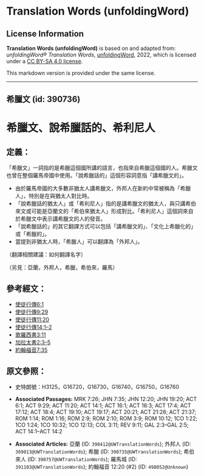 # Translation Words (unfoldingWord)

## License Information

**Translation Words (unfoldingWord)** is based on and adapted from: _unfoldingWord® Translation Words_, [unfoldingWord](https://unfoldingword.org/utw), 2022, which is licensed under a [CC BY-SA 4.0 license](https://creativecommons.org/licenses/by-sa/4.0/legalcode.en).

This markdown version is provided under the same license.



--------------------------------

## 希臘文 (id: 390736)

希臘文、說希臘話的、希利尼人
==============

定義：
---

「希臘文」一詞指的是希臘這個國所講的語言，也指來自希臘這個國的人。希臘文也曾在整個羅馬帝國中使用。「說希臘話的」這個形容詞意指「講希臘文的」。

* 由於羅馬帝國的大多數非猶太人講希臘文，外邦人在新約中常被稱為「希臘人」，特別是在與猶太人對比時。
* 「說希臘話的猶太人」或「希利尼人」指的是講希臘文的猶太人，與只講希伯來文或可能是亞蘭文的「希伯來猶太人」形成對比。「希利尼人」這個詞來自於希臘文中表示講希臘文的人的發音。
* 「說希臘話的」的其它翻譯方式可以包括「講希臘文的」、「文化上希臘化的」或「希臘的」。
* 當提到非猶太人時，「希臘人」可以翻譯為「外邦人」。

（翻譯相關建議：如何翻譯名字）

（另見：亞蘭，外邦人，希臘，希伯來，羅馬）

參考經文：
-----

* [使徒行傳6:1](https://ref.ly/Acts6:1)
* [使徒行傳9:29](https://ref.ly/Acts9:29)
* [使徒行傳11:20](https://ref.ly/Acts11:20)
* [使徒行傳14:1–2](https://ref.ly/Acts14:1-Acts14:2)
* [歌羅西書3:11](https://ref.ly/Col3:11)
* [加拉太書2:3–5](https://ref.ly/Gal2:3-Gal2:5)
* [約翰福音7:35](https://ref.ly/John7:35)

原文參照：
-----

* 史特朗號：H3125，G16720，G16730，G16740，G16750，G16760

* **Associated Passages:** MRK 7:26; JHN 7:35; JHN 12:20; JHN 19:20; ACT 6:1; ACT 9:29; ACT 11:20; ACT 14:1; ACT 16:1; ACT 16:3; ACT 17:4; ACT 17:12; ACT 18:4; ACT 19:10; ACT 19:17; ACT 20:21; ACT 21:28; ACT 21:37; ROM 1:14; ROM 1:16; ROM 2:9; ROM 2:10; ROM 3:9; ROM 10:12; 1CO 1:22; 1CO 1:24; 1CO 10:32; 1CO 12:13; COL 3:11; REV 9:11; GAL 2:3–GAL 2:5; ACT 14:1–ACT 14:2
* **Associated Articles:** 亞蘭 (ID: `390412@UWTranslationWords`); 外邦人 (ID: `369013@UWTranslationWords`); 希臘 (ID: `390735@UWTranslationWords`); 希伯來人 (ID: `390757@UWTranslationWords`); 羅馬城 (ID: `391103@UWTranslationWords`); 約翰福音 12:20 (#2) (ID: `498052@Unknown`)

